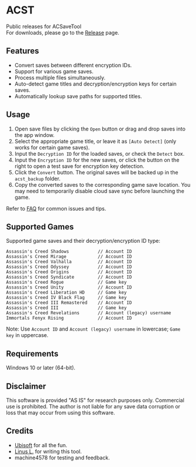 ACST
====
Public releases for ACSaveTool  
For downloads, please go to the [Release](https://github.com/linuslin0/ACST/releases) page.

## Features
- Convert saves between different encryption IDs.
- Support for various game saves.
- Process multiple files simultaneously.
- Auto-detect game titles and decryption/encryption keys for certain saves.
- Automatically lookup save paths for supported titles.

## Usage
1. Open save files by clicking the `Open` button or drag and drop saves into the app window.
2. Select the appropriate game title, or leave it as `[Auto Detect]` (only works for certain game saves).
3. Input the `Decryption ID` for the loaded saves, or check the `Detect` box.
4. Input the `Encryption ID` for the new saves, or click the button on the right to open a test save for encryption key detection.
5. Click the `Convert` button. The original saves will be backed up in the `acst_backup` folder.
6. Copy the converted saves to the corresponding game save location. You may need to temporarily disable cloud save sync before launching the game.

Refer to [FAQ](FAQ.md) for common issues and tips.

## Supported Games
Supported game saves and their decryption/encryption ID type:
```
Assassin's Creed Shadows           // Account ID
Assassin's Creed Mirage            // Account ID
Assassin's Creed Valhalla          // Account ID
Assassin's Creed Odyssey           // Account ID
Assassin's Creed Origins           // Account ID
Assassin's Creed Syndicate         // Account ID
Assassin's Creed Rogue             // Game key
Assassin's Creed Unity             // Account ID
Assassin's Creed Liberation HD     // Game key
Assassin's Creed IV Black Flag     // Game key
Assassin's Creed III Remastered    // Account ID
Assassin's Creed III               // Game key
Assassin's Creed Revelations       // Account (legacy) username
Immortals Fenyx Rising             // Account ID
```
Note: Use `Account ID` and `Account (legacy) username` in lowercase; `Game key` in uppercase.

## Requirements
Windows 10 or later (64-bit).

## Disclaimer
This software is provided "AS IS" for research purposes only. Commercial use is prohibited. The author is not liable for any save data corruption or loss that may occur from using this software.

## Credits
- [Ubisoft](https://www.ubisoft.com/) for all the fun.
- [Linus L.](https://github.com/linuslin0) for writing this tool.
- machine4578 for testing and feedback.
